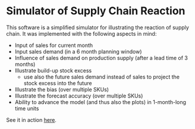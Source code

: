 Simulator of Supply Chain Reaction
===============================

This software is a simplified simulator for illustrating the reaction of supply chain. It was implemented with the following aspects in mind:
 
- Input of sales for current month
- Input sales demand (in a 6 month planning window)
- Influence of sales demand on production supply (after a lead time of 3 months)
- Illustrate build-up stock excess
	- use also the future sales demand instead of sales to project the stock excess into the future
- Illustrate the bias (over multiple SKUs)
- Illustrate the forecast accuracy (over multiple SKUs)
- Ability to advance the model (and thus also the plots) in 1-month-long time units

See it in action [here](http://altermarkive.github.io/Supply-Chain-Reaction-Simulator/).
